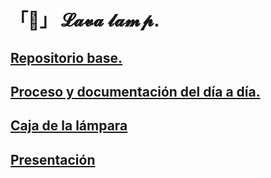 # 「🔆」 𝓛𝓪𝓿𝓪 𝓵𝓪𝓶𝓹.


## [Repositorio base.](https://github.com/d-prieto/Inkscape-fresado-y-soldadura/blob/main/Proyecto-integral.md)
## [Proceso y documentación del día a día.](https://docs.google.com/document/d/1H7r3o8q-ELfLmDD6CNDPhFKmDbUWSDsdIGsZ-K89dEM/edit?usp=sharing)
## [Caja de la lámpara](https://github.com/chechiliaa/Proyecto-Integral/blob/main/piezas%20de%20la%20caja.md)
## [Presentación](https://prezi.com/p/edit/lrrna9akrpgp/)
